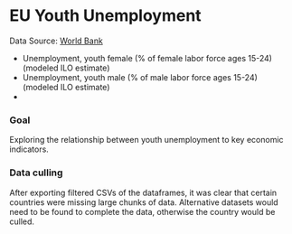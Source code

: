 # EU Youth Unemployment

Data Source: [World Bank](https://data.worldbank.org/indicator?tab=all)

- Unemployment, youth female (% of female labor force ages 15-24) (modeled ILO estimate)
- Unemployment, youth male (% of male labor force ages 15-24) (modeled ILO estimate)
- 

### Goal
Exploring the relationship between youth unemployment to key economic indicators.

### Data culling
After exporting filtered CSVs of the dataframes, it was clear that certain countries were missing large chunks of data.  Alternative datasets would need to be found to complete the data, otherwise the country would be culled.  
